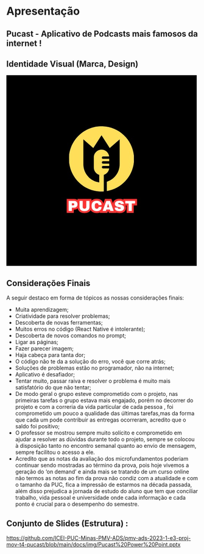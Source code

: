 # Apresentação

## Pucast - Aplicativo de Podcasts mais famosos da internet ! 

## Identidade Visual (Marca, Design)

![[Símbolo Pucast](docs/img/WhatsApp Image 2023-06-04 at 19.10.58 (1).jpeg)](https://github.com/ICEI-PUC-Minas-PMV-ADS/pmv-ads-2023-1-e3-proj-mov-t4-pucast/blob/main/docs/img/WhatsApp%20Image%202023-06-04%20at%2019.10.58%20(1).jpeg)

## Considerações Finais 
A seguir destaco em forma de tópicos as nossas considerações finais:
* Muita aprendizagem;
* Criatividade para resolver problemas;
* Descoberta de novas ferramentas;
* Muitos erros no código (React Native é intolerante);
* Descoberta de novos comandos no prompt;
* Ligar as páginas;
* Fazer parecer imagem;
* Haja cabeça para tanta dor;
* O código não te da a solução do erro, você que corre atrás;
* Soluções de problemas estão no programador, não na internet;
* Aplicativo é desafiador;
* Tentar muito, passar raiva e resolver o problema é muito mais satisfatório do que não tentar;
* De modo geral o grupo esteve comprometido com o projeto, nas primeiras tarefas o grupo estava mais engajado, porém no decorrer do projeto e com a correria da vida particular de cada pessoa , foi comprometido um pouco a qualidade das últimas tarefas,mas da forma que cada um pode contribuir as entregas ocorreram, acredito que o saldo foi positivo;
* O professor se mostrou sempre muito solícito e comprometido em ajudar a resolver as dúvidas durante todo o projeto, sempre se colocou à disposição tanto no encontro semanal quanto ao envio de mensagem, sempre facilitou o acesso a ele.
* Acredito que as notas da avaliação dos microfundamentos poderiam continuar sendo mostradas ao término da prova, pois hoje vivemos a geração do ‘on demand’ e ainda mais se tratando de um curso online não termos as notas ao fim da prova não condiz com a atualidade e com o tamanho da PUC, fica a impressão de estarmos na década passada, além disso prejudica a jornada de estudo do aluno que tem que conciliar trabalho, vida pessoal e universidade onde cada informação e cada ponto é crucial para o desempenho do semestre.
  
## Conjunto de Slides (Estrutura) : 

https://github.com/ICEI-PUC-Minas-PMV-ADS/pmv-ads-2023-1-e3-proj-mov-t4-pucast/blob/main/docs/img/Pucast%20Power%20Point.pptx

